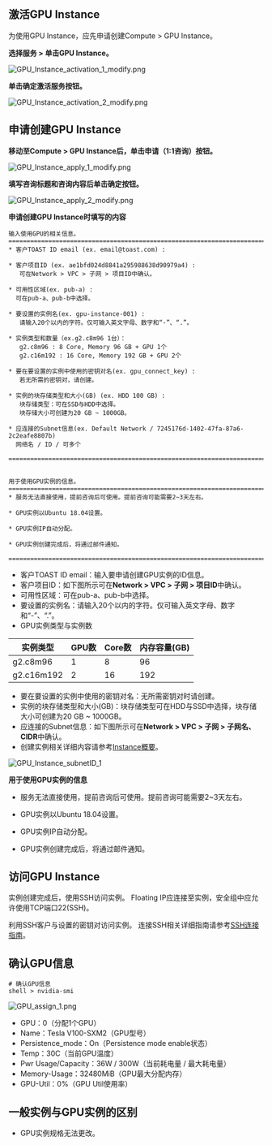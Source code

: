 

## 激活GPU Instance

为使用GPU Instance，应先申请创建Compute > GPU Instance。

**选择服务 > 单击GPU Instance。**

![GPU_Instance_activation_1_modify.png](http://static.toastoven.net/prod_gpu/GPU_Instance_activation_1_modify.png)  

**单击确定激活服务按钮。**

![GPU_Instance_activation_2_modify.png](http://static.toastoven.net/prod_gpu/GPU_Instance_activation_2_modify.png)



## 申请创建GPU Instance

**移动至Compute > GPU Instance后，单击申请（1:1咨询）按钮。**

![GPU_Instance_apply_1_modify.png](http://static.toastoven.net/prod_gpu/GPU_Instance_apply_1_modify.png)


**填写咨询标题和咨询内容后单击确定按钮。**

![GPU_Instance_apply_2_modify.png](http://static.toastoven.net/prod_gpu/GPU_Instance_apply_2_modify.png)


**申请创建GPU Instance时填写的内容**

```
输入使用GPU的相关信息。
=============================================================================
* 客户TOAST ID email (ex. email@toast.com) :

* 客户项目ID (ex. ae1bfd024d8841a295988638d90979a4) :
   可在Network > VPC > 子网 > 项目ID中确认。

* 可用性区域(ex. pub-a) :
  可在pub-a、pub-b中选择。

* 要设置的实例名(ex. gpu-instance-001) :
   请输入20个以内的字符。仅可输入英文字母、数字和“-”、“.”。

* 实例类型和数量（ex.g2.c8m96 1台）：
   g2.c8m96 : 8 Core, Memory 96 GB + GPU 1个
   g2.c16m192 : 16 Core, Memory 192 GB + GPU 2个

* 要在要设置的实例中使用的密钥对名(ex. gpu_connect_key) :
   若无所需的密钥对，请创建。

* 实例的块存储类型和大小(GB) (ex. HDD 100 GB) :
   块存储类型：可在SSD与HDD中选择。
   块存储大小可创建为20 GB ~ 1000GB。

* 应连接的Subnet信息(ex. Default Network / 7245176d-1402-47fa-87a6-2c2eafe8807b)
  网络名 / ID / 可多个

=============================================================================


用于使用GPU实例的信息。
=============================================================================
* 服务无法直接使用，提前咨询后可使用。提前咨询可能需要2~3天左右。

* GPU实例以Ubuntu 18.04设置。

* GPU实例IP自动分配。

* GPU实例创建完成后，将通过邮件通知。

=============================================================================
```

* 客户TOAST ID email：输入要申请创建GPU实例的ID信息。
* 客户项目ID：如下图所示可在**Network > VPC > 子网 > 项目ID**中确认。
* 可用性区域：可在pub-a、pub-b中选择。
* 要设置的实例名：请输入20个以内的字符。仅可输入英文字母、数字和“-”、“.”。
* GPU实例类型与实例数

| 实例类型 | GPU数 | Core数 | 内存容量(GB) |
| --- | --- | --- | --- |
| g2.c8m96 | 1 | 8 | 96 |
| g2.c16m192 | 2 | 16 | 192 |

* 要在要设置的实例中使用的密钥对名：无所需密钥对时请创建。
* 实例的块存储类型和大小(GB)：块存储类型可在HDD与SSD中选择，块存储大小可创建为20 GB ~ 1000GB。
* 应连接的Subnet信息：如下图所示可在**Network > VPC > 子网 > 子网名、CIDR**中确认。
* 创建实例相关详细内容请参考[Instance概要](http://docs.toast.com/ko/Compute/Instance/ko/overview/)。


![GPU_Instance_subnetID_1](http://static.toastoven.net/prod_gpu/GPU_Instance_subnetID_1.png)


**用于使用GPU实例的信息**

* 服务无法直接使用，提前咨询后可使用。提前咨询可能需要2~3天左右。

* GPU实例以Ubuntu 18.04设置。

* GPU实例IP自动分配。

* GPU实例创建完成后，将通过邮件通知。


## 访问GPU Instance

实例创建完成后，使用SSH访问实例。
Floating IP应连接至实例，安全组中应允许使用TCP端口22(SSH)。

利用SSH客户与设置的密钥对访问实例。
连接SSH相关详细指南请参考[SSH连接指南](https://docs.toast.com/ko/Compute/Instance/ko/overview/#linux)。



## 确认GPU信息

```
# 确认GPU信息
shell > nvidia-smi
```

![GPU_assign_1.png](http://static.toastoven.net/prod_gpu/GPU_assign_1.png)


* GPU：0（分配1个GPU）
* Name：Tesla V100-SXM2（GPU型号）
* Persistence_mode：On（Persistence mode enable状态）
* Temp：30C（当前GPU温度）
* Pwr Usage/Capacity：36W / 300W（当前耗电量 / 最大耗电量）
* Memory-Usage：32480MiB（GPU最大分配内存）
* GPU-Util：0%（GPU Util使用率）

## 一般实例与GPU实例的区别

* GPU实例规格无法更改。
